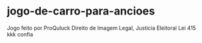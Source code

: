 # jogo-de-carro-para-ancioes
Jogo feito por ProQuluck Direito de Imagem Legal, Justicia Eleitoral Lei 415   kkk confia
